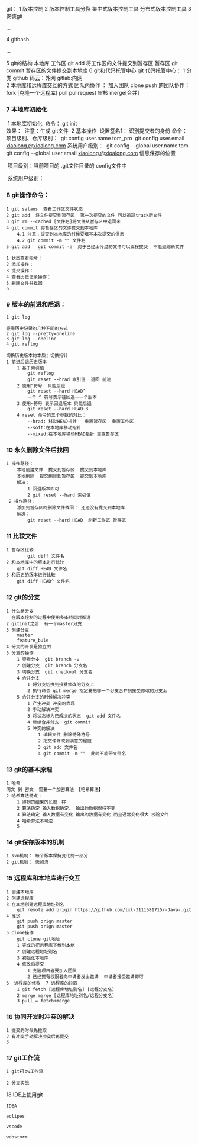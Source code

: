 git：
1 版本控制
2 版本控制工具分裂
	集中式版本控制工具
 	分布式版本控制工具
3 安装git

...

4 gitbash

...

5 git的结构
	本地库
	工作区  git add  将工作区的文件提交到暂存区
	暂存区  git commit  暂存区的文件提交到本地库
6 git和代码托管中心
	git
	代码托管中心：
		1 分类
			github  码云：外网
			gitlab:内网	
		2 本地库和远程库交互的方式
			团队内协作 ： 加入团队  clone push
			跨团队协作： fork  [克隆一个远程库]  pull   pullrequest  审核  merge[合并] 

### 7 本地库初始化
​	1 本地库初始化
​		命令： git init  
​		效果：
​		注意：生成.git文件
​	2 基本操作 
​		设置签名1： 识别提交者的身份
 			命令：
​			项目级别、仓库级别：
​				git config user.name tom_pro
​				git config user.email xiaolong.@xioalong.com
​			系统用户级别：
​				git config --global user.name tom
​				git config --global user.email xiaolong.@xioalong.com
​			信息保存的位置 

​				项目级别：当前项目的 .git文件目录的  config文件中

​				系统用户级别：

### 8 git操作命令：

```
1 git sataus  查看工作区文件状态
2 git add  将文件提交到暂存区  第一次提交的文件 可以追踪track新文件
3 git rm --cached [文件名]将文件从暂存区中退回来
4 git commit 将暂存区的文件提交到本地库
	4.1 注意：提交到本地库的时候要填写本次提交的信息
	4.2 git commit -m "" 文件名 
5 git add   git commit -a  对于已经上传过的文件可以直接提交  不能追踪新文件
```

```
1 状态查看指令： 
2 添加操作：
3 提交操作：
4 查看历史记录操作：
5 删除文件并找回
6 
```

### 9 版本的前进和后退：

```
1 git log 
```

```
查看历史记录的几种不同的方式
2 git log --pretty=oneline
3 git log --oneline
4 git reflog 
```

```
切换历史版本的本质；切换指针
1 前进后退历史版本  
	1 基于索引值
		git reflog
		git reset --hrad 索引值  退回 前进
	2 使用^符号  只能后退
		git reset --hard HEAD^
		一个 ^ 符号表示往回退一一个版本
	3 使用~符号 表示回退版本 只能后退
		git reset --hard HEAD~3
	4 reset 命令的三个参数的对比：
    	--hrad: 移动HEAD指针   重置暂存区  重置工作区
    	--soft:在本地库移动指针
    	--mixed:在本地库移动HEAD指针 重置暂存区
```

### 10 永久删除文件后找回

```
1 操作路径：
    本地创建文件  提交到暂存区  提交到本地库  
    本地删除  提交删除到暂存区  提交到本地库
	解决：
        1 回退版本即可
        2 git reset --hard 索引值
 2 操作路径：
 	添加到暂存区的删除文件找回： 还还没有提交到本地库
 	解决：
 		git reset --hard HEAD  刷新工作区 暂存区
```

### 11 比较文件

```
1 暂存区比较
		git diff 文件名
2 和本地库中的版本进行比较
	git diff HEAD 文件名
3 和历史的版本进行比较
	git diff HEAD^ 文件名	
```

### 12 git的分支

``` 
1 什么是分支
  在版本控制的过程中使用多条线同时推进
2 gitinit之后  有一个master分支
3 创建分支
    master
    feature_bule
4 分支的开发是独立的   
5 分支的操作
	1 查看分支  git branch -v
	2 创建分支  git branch 分支名
	3 切换分支  git checkout 分支名
	4 合并分支  
    	1 将分支切换到接受修改的分支上
    	2 执行命令 git merge 指定要把哪一个分支合并到接受修改的分支上
    5 合并分支的时候解决冲突
    	1 产生冲突 冲突的表现
    	2 手动解决冲突
    	3 将状态标为已解决的状态  git add 文件名
    	4 继续合并分支  git commit
    	5 冲突的解决
    		1 编辑文件 删除特殊符号
    		2 把文件修改到满意的程度
    		3 git add 文件名
    		4 git commit -m ""  此时不能带文件名 
```

### 13      git的基本原理

```
1 哈希
明文 到 密文  需要一个加密算法 【哈希算法】
2 哈希算法特点：
	1 得到的结果的长度一样
	2 算法确定 输入数据确定， 输出的数据保持不变
	3 算法确定 输入数据有变化 输出的数据有变化 而且通常变化很大 校验文件
	4 哈希算法不可逆
	5 
```



### 14    git保存版本的机制

```
1 svn机制： 每个版本保持变化的一部分
2 git机制： 快照流
```



### 15    远程库和本地库进行交互

```
1 创建本地库
2 创建远程库 
3 在本地创建远程库地址别名
	git remote add origin https://github.com/lxl-3111581715/-Java-.git
4 推送
	git push orign master
	git push orign master
5 clone操作
	git clone git地址
	1 完成的把远程库下载到本地
	2 创建远程地址别名
	3 初始化本地库
	4 修改后提交
		1 克隆项目者要加入团队
		2 已经拥有权限者向申请者发出邀请  申请者接受邀请即可
6  远程库的修改  7 远程库的拉取
	1 git fetch [远程库地址别名] [远程分支名] 
	2 merge merge [远程库地址别名/远程分支名]
	3 pull = fetch+merge
```



### 16 协同开发时冲突的解决

```
1 提交的时候先拉取
2 有冲突手动解决冲突后再提交
3 
```



### 17 git工作流

```
1 gitFlow工作流

2 分支实战

```



18 IDE上使用git

```
IDEA

eclipes

vscode

webstorm


```

